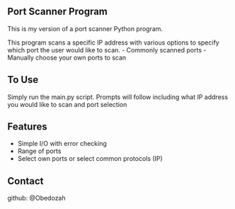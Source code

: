 ## Port Scanner Program ##

This is my version of a port scanner Python program.

This program scans a specific IP address with various options to specify which port the user would like to scan.
    - Commonly scanned ports
    - Manually choose your own ports to scan

## To Use ##

Simply run the main.py script.
Prompts will follow including what IP address you would like to scan and port selection

## Features ##

- Simple I/O with error checking
- Range of ports
- Select own ports or select common protocols (IP)

## Contact ##

github: @Obedozah